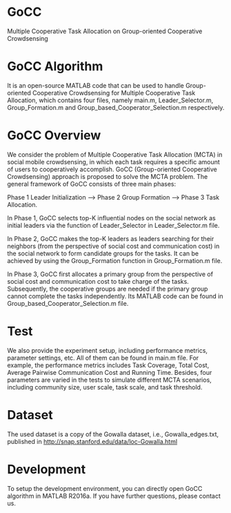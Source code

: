 # GoCC
Multiple Cooperative Task Allocation on Group-oriented Cooperative Crowdsensing
# GoCC Algorithm
It is an open-source MATLAB code that can be used to handle Group-oriented Cooperative Crowdsensing for Multiple Cooperative Task Allocation, which contains four files, namely main.m, Leader_Selector.m, Group_Formation.m and Group_based_Cooperator_Selection.m respectively.
# GoCC Overview
We consider the problem of Multiple Cooperative Task Allocation (MCTA) in social mobile crowdsensing, in which each task requires a specific amount of users to cooperatively accomplish. GoCC (Group-oriented Cooperative Crowdsensing) approach is proposed to solve the MCTA problem. The general framework of GoCC consists of three main phases:

Phase 1 Leader Initialization —> Phase 2 Group Formation —> Phase 3 Task Allocation.

In Phase 1, GoCC selects top-K influential nodes on the social network as initial leaders via the function of Leader_Selector in Leader_Selector.m file. 

In Phase 2, GoCC makes the top-K leaders as leaders searching for their neighbors (from the perspective of social cost and communication cost) in the social network to form candidate groups for the tasks. It can be achieved by using the Group_Formation function in Group_Formation.m file.

In Phase 3, GoCC first allocates a primary group from the perspective of social cost and communication cost to take charge of the tasks. Subsequently, the cooperative groups are needed if the primary group cannot complete the tasks independently. Its MATLAB code can be found in Group_based_Cooperator_Selection.m file.

# Test
We also provide the experiment setup, including performance metrics, parameter settings, etc. All of them can be found in main.m file. For example, the performance metrics includes Task Coverage, Total Cost, Average Pairwise Communication Cost and Running Time. Besides, four parameters are varied in the tests to simulate different MCTA scenarios, including community size, user scale, task scale, and task threshold.  

# Dataset
The used dataset is a copy of the Gowalla dataset, i.e., Gowalla_edges.txt, published in http://snap.stanford.edu/data/loc-Gowalla.html

# Development
To setup the development environment, you can directly open GoCC algorithm in MATLAB R2016a. If you have further questions, please contact us.
